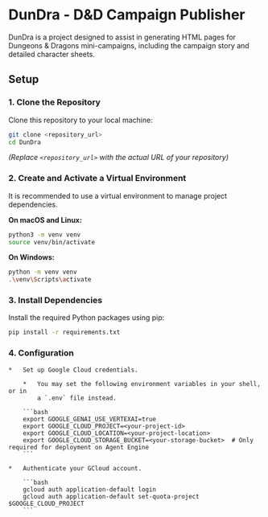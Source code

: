 # DunDra - D&D Campaign Publisher

DunDra is a project designed to assist in generating HTML pages for Dungeons & Dragons mini-campaigns, including the campaign story and detailed character sheets.

## Setup

### 1. Clone the Repository
Clone this repository to your local machine:
```bash
git clone <repository_url> 
cd DunDra 
```
*(Replace `<repository_url>` with the actual URL of your repository)*

### 2. Create and Activate a Virtual Environment
It is recommended to use a virtual environment to manage project dependencies.

**On macOS and Linux:**
```bash
python3 -m venv venv
source venv/bin/activate
```

**On Windows:**
```bash
python -m venv venv
.\venv\Scripts\activate
```

### 3. Install Dependencies
Install the required Python packages using pip:
```bash
pip install -r requirements.txt
```

### 4. **Configuration**

    *   Set up Google Cloud credentials.

        *   You may set the following environment variables in your shell, or in
            a `.env` file instead.

        ```bash
        export GOOGLE_GENAI_USE_VERTEXAI=true
        export GOOGLE_CLOUD_PROJECT=<your-project-id>
        export GOOGLE_CLOUD_LOCATION=<your-project-location>
        export GOOGLE_CLOUD_STORAGE_BUCKET=<your-storage-bucket>  # Only required for deployment on Agent Engine
        ```

    *   Authenticate your GCloud account.

        ```bash
        gcloud auth application-default login
        gcloud auth application-default set-quota-project $GOOGLE_CLOUD_PROJECT
        ```